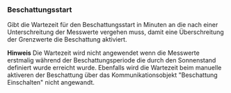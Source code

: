 ﻿### Beschattungsstart

Gibt die Wartezeit für den Beschattungsstart in Minuten an die nach einer Unterschreitung der Messwerte vergehen muss, damit eine Überschreitung der Grenzwerte die Beschattung aktiviert.

**Hinweis** Die Wartezeit wird nicht angewendet wenn die Messwerte erstmalig während der Beschattungsperiode die durch den Sonnenstand definiert wurde erreicht wurde. Ebenfalls wird die Wartezeit beim manuelle aktiveren der Beschattung über das Kommunikationsobjekt "Beschattung Einschalten" nicht angewandt. 

